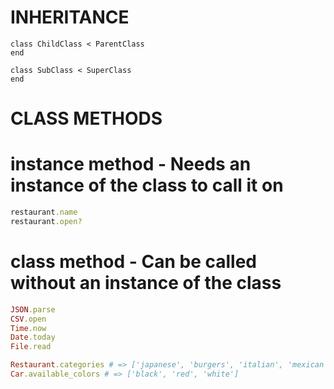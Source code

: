 # INHERITANCE

```
class ChildClass < ParentClass
end

class SubClass < SuperClass
end
```

# CLASS METHODS

# instance method - Needs an instance of the class to call it on
```rb
restaurant.name
restaurant.open?
```

# class method - Can be called without an instance of the class
```rb
JSON.parse
CSV.open
Time.now
Date.today
File.read

Restaurant.categories # => ['japanese', 'burgers', 'italian', 'mexican']
Car.available_colors # => ['black', 'red', 'white']
```